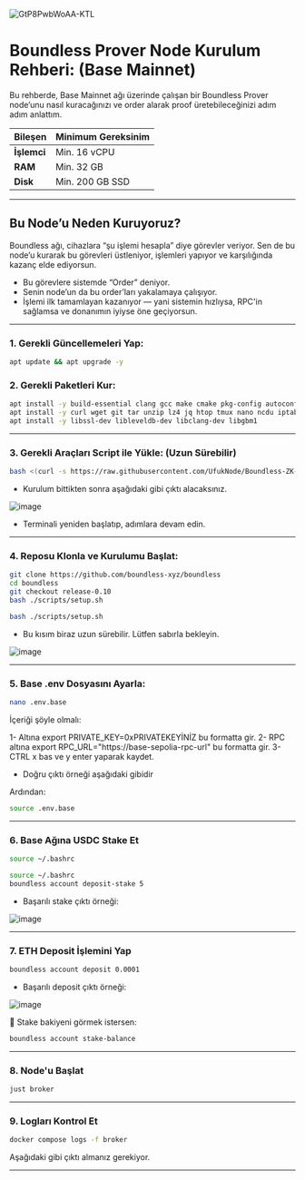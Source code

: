 ![GtP8PwbWoAA-KTL](https://github.com/user-attachments/assets/89f63f2d-b776-4e8d-a1f5-c53a2ebe25de)

#  Boundless Prover Node Kurulum Rehberi: (Base Mainnet)

Bu rehberde, Base Mainnet ağı üzerinde çalışan bir Boundless Prover node’unu nasıl kuracağınızı ve order alarak proof üretebileceğinizi adım adım anlattım.

|  Bileşen         | Minimum Gereksinim            |
| ------------------- | ----------------------------- |
| **İşlemci**         | Min. 16 vCPU                      |
| **RAM**             | Min. 32 GB                        |
| **Disk**      | Min. 200 GB SSD             |

---

## Bu Node’u Neden Kuruyoruz?
Boundless ağı, cihazlara “şu işlemi hesapla” diye görevler veriyor.
Sen de bu node’u kurarak bu görevleri üstleniyor, işlemleri yapıyor ve karşılığında kazanç elde ediyorsun.

- Bu görevlere sistemde “Order” deniyor.
- Senin node’un da bu order’ları yakalamaya çalışıyor.
- İşlemi ilk tamamlayan kazanıyor — yani sistemin hızlıysa, RPC'in sağlamsa ve donanımın iyiyse öne geçiyorsun.

---

### 1. Gerekli Güncellemeleri Yap:

```bash
apt update && apt upgrade -y
```

### 2. Gerekli Paketleri Kur:

```bash
apt install -y build-essential clang gcc make cmake pkg-config autoconf automake ninja-build
apt install -y curl wget git tar unzip lz4 jq htop tmux nano ncdu iptables nvme-cli bsdmainutils
apt install -y libssl-dev libleveldb-dev libclang-dev libgbm1
```

---

### 3. Gerekli Araçları Script ile Yükle: (Uzun Sürebilir)

```bash
bash <(curl -s https://raw.githubusercontent.com/UfukNode/Boundless-ZK-Mining/refs/heads/main/gerekli_bagimliliklar.sh)
```
- Kurulum bittikten sonra aşağıdaki gibi çıktı alacaksınız.

![image](https://github.com/user-attachments/assets/688d06e5-4a8b-4a01-87f5-08a3949ef098)

- Terminali yeniden başlatıp, adımlara devam edin.

---

### 4. Reposu Klonla ve Kurulumu Başlat:

```bash
git clone https://github.com/boundless-xyz/boundless
cd boundless
git checkout release-0.10
bash ./scripts/setup.sh
```
```bash
bash ./scripts/setup.sh
```
- Bu kısım biraz uzun sürebilir. Lütfen sabırla bekleyin.

![image](https://github.com/user-attachments/assets/e55f5a37-e7b5-480d-b9d7-961d888f5bcd)

---

### 5. Base .env Dosyasını Ayarla:

```bash
nano .env.base
```

İçeriği şöyle olmalı:

1- Altına export PRIVATE_KEY=0xPRIVATEKEYİNİZ bu formatta gir.
2- RPC altına export RPC_URL="https://base-sepolia-rpc-url" bu formatta gir.
3- CTRL x bas ve y enter yaparak kaydet.

- Doğru çıktı örneği aşağıdaki gibidir



Ardından:

```bash
source .env.base
```

---

### 6. Base Ağına USDC Stake Et

```bash
source ~/.bashrc
```
```bash
source ~/.bashrc
boundless account deposit-stake 5
```
- Başarılı stake çıktı örneği:

![image](https://github.com/user-attachments/assets/0863d49a-08f7-4bcf-befa-a1609e390817)

---

### 7. ETH Deposit İşlemini Yap

```bash
boundless account deposit 0.0001
```
- Başarılı deposit çıktı örneği:

![image](https://github.com/user-attachments/assets/1f197201-6c24-42dc-bcb1-193097372fdd)

📌 Stake bakiyeni görmek istersen:

```bash
boundless account stake-balance
```

---

### 8. Node'u Başlat

```bash
just broker
```

---

### 9. Logları Kontrol Et

```bash
docker compose logs -f broker
```
Aşağıdaki gibi çıktı almanız gerekiyor.

---

